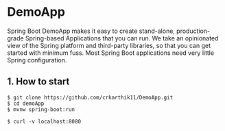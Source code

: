 # DemoApp

Spring Boot DemoApp makes it easy to create stand-alone, production-grade Spring-based Applications that you can run. We take an opinionated view of the Spring platform and third-party libraries, so that you can get started with minimum fuss. Most Spring Boot applications need very little Spring configuration.

## 1. How to start
```
$ git clone https://github.com/crkarthik11/DemoApp.git
$ cd demoApp
$ mvnw spring-boot:run

$ curl -v localhost:8080
```


